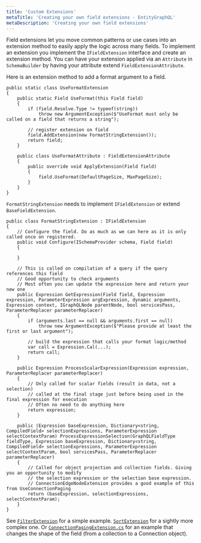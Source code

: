 ```yaml
---
title: 'Custom Extensions'
metaTitle: 'Creating your own field extensions - EntityGraphQL'
metaDescription: 'Creating your own field extensions'
---
```


Field extensions let you move common patterns or use cases into an extension method to easily apply the logic across many fields. To implement an extension you implement the `IFieldExtension` interface and create an extension method. You can have your extension applied via an `Attribute` in `SchemaBuilder` by having your attribute extend `FieldExtensionAttribute`.

Here is an extension method to add a format argument to a field.

```
public static class UseFormatExtension
{
    public static Field UseFormat(this Field field)
    {
        if (field.Resolve.Type != typeof(string))
            throw new ArgumentException($"UseFormat must only be called on a field that returns a string");

        // register extension on field
        field.AddExtension(new FormatStringExtension());
        return field;
    }

    public class UseFormatAttribute : FieldExtensionAttribute
    {
        public override void ApplyExtension(Field field)
        {
            field.UseFormat(DefaultPageSize, MaxPageSize);
        }
    }
}
```

`FormatStringExtension` needs to implement `IFieldExtension` or extend `BaseFieldExtension`.

```
public class FormatStringExtension : IFieldExtension
{
    // Configure the field. Do as much as we can here as it is only called once on registered.
    public void Configure(ISchemaProvider schema, Field field)
    {

    }

    // This is called on compilation of a query if the query references this field
    // Good opportunity to check arguments
    // Most often you can update the expression here and return your new one
    public Expression GetExpression(Field field, Expression expression, ParameterExpression argExpression, dynamic arguments, Expression context, IGraphQLNode parentNode, bool servicesPass, ParameterReplacer parameterReplacer)
    {
        if (arguments.last == null && arguments.first == null)
            throw new ArgumentException($"Please provide at least the first or last argument");

        // build the expression that calls your format logic/method
        var call = Expression.Cal(...);
        return call;
    }

    public Expression ProcessScalarExpression(Expression expression, ParameterReplacer parameterReplacer)
    {
        // Only called for scalar fields (result in data, not a selection)
        // called at the final stage just before being used in the final expression for execution
        // Often no need to do anything here
        return expression;
    }

    public (Expression baseExpression, Dictionary<string, CompiledField> selectionExpressions, ParameterExpression selectContextParam) ProcessExpressionSelection(GraphQLFieldType fieldType, Expression baseExpression, Dictionary<string, CompiledField> selectionExpressions, ParameterExpression selectContextParam, bool servicesPass, ParameterReplacer parameterReplacer)
    {
        // Called for object projection and collection fields. Giving you an opportunity to modify
        // the selection expression or the selection base expression.
        // ConnectionEdgeNodeExtension provides a good example of this from UseConnectionPaging
        return (baseExpression, selectionExpressions, selectContextParam);
    }
}
```

See [`FilterExtension`](https://github.com/EntityGraphQL/EntityGraphQL/blob/master/src/EntityGraphQL/Schema/FieldExtensions/Filter/FilterExtension.cs) for a simple example. [`SortExtension`](https://github.com/EntityGraphQL/EntityGraphQL/blob/master/src/EntityGraphQL/Schema/FieldExtensions/Sorting/SortExtension.cs) for a sightly more complex one. Or [`ConnectionPagingExtension.cs`](https://github.com/EntityGraphQL/EntityGraphQL/blob/master/src/EntityGraphQL/Schema/FieldExtensions/ConnectionPaging/ConnectionPagingExtension.cs) for an example that changes the shape of the field (from a collection to a Connection object).
